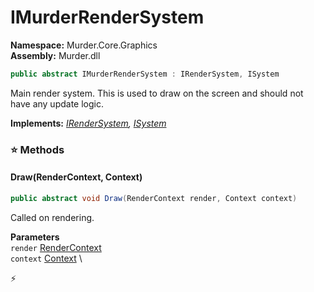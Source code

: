 # IMurderRenderSystem

**Namespace:** Murder.Core.Graphics \
**Assembly:** Murder.dll

```csharp
public abstract IMurderRenderSystem : IRenderSystem, ISystem
```

Main render system. This is used to draw on the screen and should not 
            have any update logic.

**Implements:** _[IRenderSystem](../../../Bang/Systems/IRenderSystem.html), [ISystem](../../../Bang/Systems/ISystem.html)_

### ⭐ Methods
#### Draw(RenderContext, Context)
```csharp
public abstract void Draw(RenderContext render, Context context)
```

Called on rendering.

**Parameters** \
`render` [RenderContext](../../../Murder/Core/Graphics/RenderContext.html) \
`context` [Context](../../../Bang/Contexts/Context.html) \



⚡